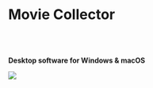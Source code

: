 
<h1>Movie Collector</h1>
<br>
<br>
<p><b>Desktop software for Windows & macOS</b></p>
<p><img src="https://cdn.clz.com/img/movie/productbox/desktop-w.jpg"></img></p>
